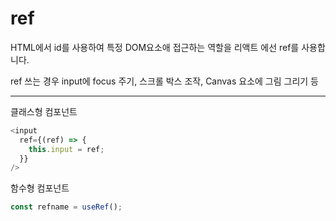 # ref

HTML에서 id를 사용하여 특정 DOM요소애 접근하는 역할을 리액트 에선 ref를 사용합니다.

ref 쓰는 경우
input에 focus 주기, 스크롤 박스 조작, Canvas 요소에 그림 그리기 등

---

클래스형 컴포넌트

```js
<input
  ref={(ref) => {
    this.input = ref;
  }}
/>
```

함수형 컴포넌트

```js
const refname = useRef();
```
